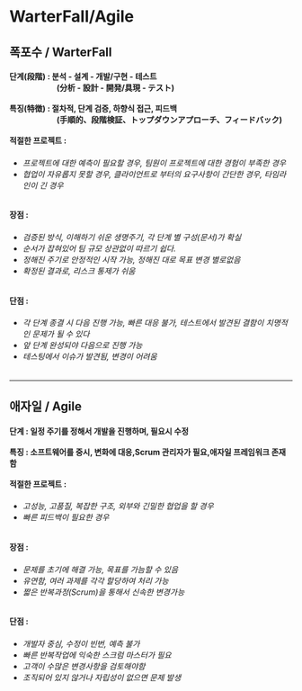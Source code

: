 # WarterFall/Agile 
<h2>폭포수 / WarterFall</h2>
<h4>단계(段階) : 분석 - 설계 - 개발/구현 - 테스트<br> 
<a>　　　　　　</a>(分析 - 設計 - 開発/具現 - テスト) 
<br><br>
특징(特徴) : 절차적, 단계 검증, 하향식 접근, 피드백<br> 
<a>　　　　　　</a>(手順的、段階検証、トップダウンアプローチ、フィードバック) 
<br><br>
적절한 프로젝트 :
</h4>
<h6>
  
 - 프로젝트에 대한 예측이 필요할 경우, 팀원이 프로젝트에 대한 경험이 부족한 경우<br>
 - 협업이 자유롭지 못할 경우, 클라이언트로 부터의 요구사항이 간단한 경우, 타임라인이 긴 경우

</h6>
<h4>장점 : </h4>
<h6>

  - 검증된 방식, 이해하기 쉬운 생명주기, 각 단계 별 구성(문서)가 확실
  - 순서가 잡혀있어 팀 규모 상관없이 따르기 쉽다. 
  - 정해진 주기로 안정적인 시작 가능, 정해진 대로 목표 변경 별로없음
  - 확정된 결과로, 리스크 통제가 쉬움
 
</h6>
<h4>단점 : </h4>
<h6>
  
 - 각 단계 종결 시 다음 진행 가능, 빠른 대응 불가, 테스트에서 발견된 결함이 치명적인 문제가 될 수 있다
 - 앞 단계 완성되야 다음으로 진행 가능
 - 테스팅에서 이슈가 발견됨, 변경이 어려움
   
</h6>
<hr>
<h2>애자일 / Agile</h2>
<h4>단계 : 일정 주기를 정해서 개발을 진행하며, 필요시 수정  
<br><br>
특징 : 소프트웨어를 중시, 변화에 대응,Scrum 관리자가 필요,애자일 프레임워크 존재함
<br><br>
적절한 프로젝트 : 
</h4>
<h6>
  
 - 고성능, 고품질, 복잡한 구조, 외부와 긴밀한 협업을 할 경우
 - 빠른 피드백이 필요한 경우
   
</h6>   

<h4>장점 : </h4>
<h6>
  
 - 문제를 초기에 해결 가능, 목표를 가늠할 수 있음
 - 유연함, 여러 과제를 각각 할당하여 처리 가능
 - 짧은 반복과정(Scrum)을 통해서 신속한 변경가능

</h6>
<h4>단점 : </h4>
<h6>
  
 - 개발자 중심, 수정이 빈번, 예측 불가
 - 빠른 반복작업에 익숙한 스크럼 마스터가 필요 
 - 고객이 수많은 변경사항을 검토해야함
 - 조직되어 있지 않거나 자립성이 없으면 문제 발생
    
</h6>
</h5>

<div align="center">
</div>
<br>

